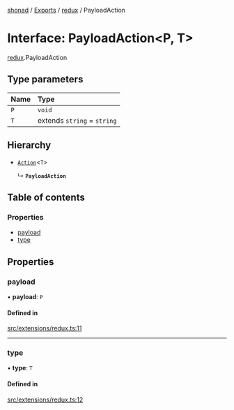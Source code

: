[shonad](../README.md) / [Exports](../modules.md) / [redux](../modules/redux.md) / PayloadAction

# Interface: PayloadAction<P, T\>

[redux](../modules/redux.md).PayloadAction

## Type parameters

| Name | Type |
| :------ | :------ |
| `P` | `void` |
| `T` | extends `string` = `string` |

## Hierarchy

- [`Action`](redux.Action.md)<`T`\>

  ↳ **`PayloadAction`**

## Table of contents

### Properties

- [payload](redux.PayloadAction.md#payload)
- [type](redux.PayloadAction.md#type)

## Properties

### payload

• **payload**: `P`

#### Defined in

[src/extensions/redux.ts:11](https://github.com/jonlaing/shonad/blob/473b1a9/src/extensions/redux.ts#L11)

___

### type

• **type**: `T`

#### Defined in

[src/extensions/redux.ts:12](https://github.com/jonlaing/shonad/blob/473b1a9/src/extensions/redux.ts#L12)
